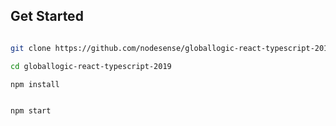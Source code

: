 ## Get Started

```bash

git clone https://github.com/nodesense/globallogic-react-typescript-2019

cd globallogic-react-typescript-2019

npm install


npm start

```

